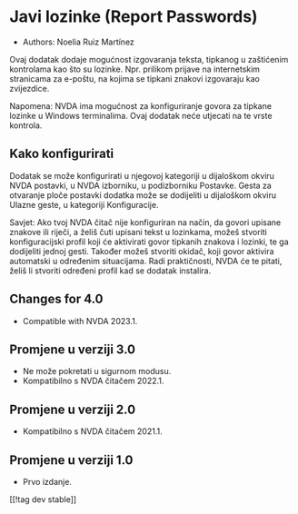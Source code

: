 # Javi lozinke (Report Passwords) #

* Authors: Noelia Ruiz Martínez

Ovaj dodatak dodaje mogućnost izgovaranja teksta, tipkanog u zaštićenim
kontrolama kao što su lozinke. Npr. prilikom prijave na internetskim
stranicama za e-poštu, na kojima se tipkani znakovi izgovaraju kao
zvijezdice.

Napomena: NVDA ima mogućnost za konfiguriranje govora za tipkane lozinke u
Windows terminalima. Ovaj dodatak neće utjecati na te vrste kontrola.

## Kako konfigurirati

Dodatak se može konfigurirati u njegovoj kategoriji u dijaloškom okviru NVDA
postavki, u NVDA izborniku, u podizborniku Postavke. Gesta za otvaranje
ploče postavki dodatka može se dodijeliti u dijaloškom okviru Ulazne geste,
u kategoriji Konfiguracije.

Savjet: Ako tvoj NVDA čitač nije konfiguriran na način, da govori upisane
znakove ili riječi, a želiš čuti upisani tekst u lozinkama, možeš stvoriti
konfiguracijski profil koji će aktivirati govor tipkanih znakova i lozinki,
te ga dodijeliti jednoj gesti. Također možeš stvoriti okidač, koji govor
aktivira automatski u određenim situacijama. Radi praktičnosti, NVDA će te
pitati, želiš li stvoriti određeni profil kad se dodatak instalira.

## Changes for 4.0 ##
* Compatible with NVDA 2023.1.

## Promjene u verziji 3.0 ##
* Ne može pokretati u sigurnom modusu.
* Kompatibilno s NVDA čitačem 2022.1.

## Promjene u verziji 2.0 ##
* Kompatibilno s NVDA čitačem 2021.1.

## Promjene u verziji 1.0 ##
* Prvo izdanje.

[[!tag dev stable]]


